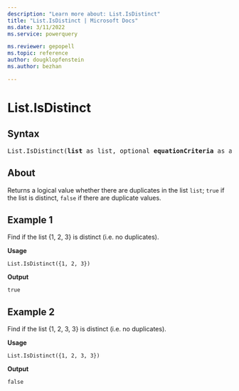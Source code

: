 ```yaml
---
description: "Learn more about: List.IsDistinct"
title: "List.IsDistinct | Microsoft Docs"
ms.date: 3/11/2022
ms.service: powerquery

ms.reviewer: gepopell
ms.topic: reference
author: dougklopfenstein
ms.author: bezhan

---
```

# List.IsDistinct

## Syntax

<pre>
List.IsDistinct(<b>list</b> as list, optional <b>equationCriteria</b> as any) as logical
</pre>
  
## About

Returns a logical value whether there are duplicates in the list `list`; `true` if the list is distinct, `false` if there are duplicate values.

## Example 1

Find if the list {1, 2, 3} is distinct (i.e. no duplicates).

**Usage**

```powerquery-m
List.IsDistinct({1, 2, 3})
```

**Output**

`true`

## Example 2

Find if the list {1, 2, 3, 3} is distinct (i.e. no duplicates).

**Usage**

```powerquery-m
List.IsDistinct({1, 2, 3, 3})
```

**Output**

`false`
